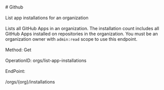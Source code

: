 <br>#     Github</br>
<br>List app installations for an organization</br>
<br>Lists all GitHub Apps in an organization. The installation count includes all GitHub Apps installed on repositories in the organization. You must be an organization owner with `admin:read` scope to use this endpoint.</br>
<br>Method: Get</br>
<br>OperationID: orgs/list-app-installations</br>
<br>EndPoint:</br>
<br>/orgs/{org}/installations</br>
